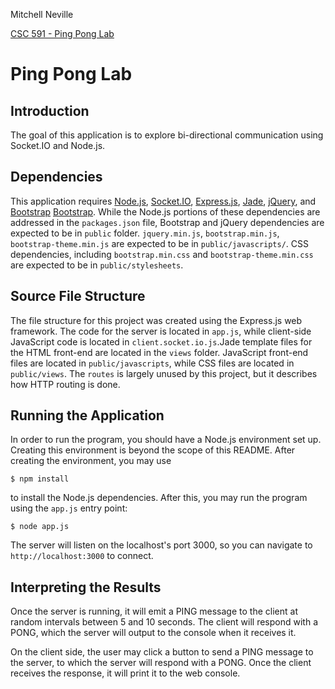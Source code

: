 Mitchell Neville

[CSC 591 - Ping Pong Lab](http://github.com/losmescaleros/ping-pong 
"GitHub Project")

# Ping Pong Lab

## Introduction

The goal of this application is to explore bi-directional communication using
Socket.IO and Node.js.  

## Dependencies

This application requires [Node.js][node], [Socket.IO][socket io],
[Express.js][express], [Jade][jade], [jQuery][jquery], and [Bootstrap]
[Bootstrap]. While the Node.js portions of these dependencies are addressed in
the ```packages.json``` file, Bootstrap and jQuery dependencies are expected
to be in ```public``` folder. ```jquery.min.js```, ```bootstrap.min.js```, 
```bootstrap-theme.min.js``` are expected to be in ```public/javascripts/```. 
CSS dependencies, including ```bootstrap.min.css``` and 
```bootstrap-theme.min.css``` are expected to be in ```public/stylesheets```.

## Source File Structure

The file structure for this project was created using the Express.js web
framework. The code for the server is located in ```app.js```, while 
client-side JavaScript code is located in ```client.socket.io.js```.Jade 
template files for the HTML front-end are located in the ```views``` folder. 
JavaScript front-end files are located in ```public/javascripts```, while CSS 
files are located in ```public/views```. The ```routes``` is largely unused 
by this project, but it describes how HTTP routing is done. 

## Running the Application

In order to run the program, you should have a Node.js environment set up. 
Creating this environment is beyond the scope of this README. After creating
the environment, you may use 

```$ npm install```

to install the Node.js dependencies. After this, you may run the program 
using the ```app.js``` entry point:

```$ node app.js```  

The server will listen on the localhost's port 3000, so you can navigate to
```http://localhost:3000``` to connect.

## Interpreting the Results

Once the server is running, it will emit a PING message to the client at 
random intervals between 5 and 10 seconds. The client will respond with a
PONG, which the server will output to the console when it receives it. 

On the client side, the user may click a button to send a PING message to the
server, to which the server will respond with a PONG. Once the client receives
the response, it will print it to the web console. 


[bootstrap]: http://getbootstrap.com	"Bootstrap"
[jquery]: http://jquery.com	 	"jQuery"
[node]: http://nodejs.org		"Node.js"
[express]: http://expressjs.com		"Express.js"
[jade]: http://jade-lang.com		"Jade"
[socket io]: http://socket.io		"Socket.io"

